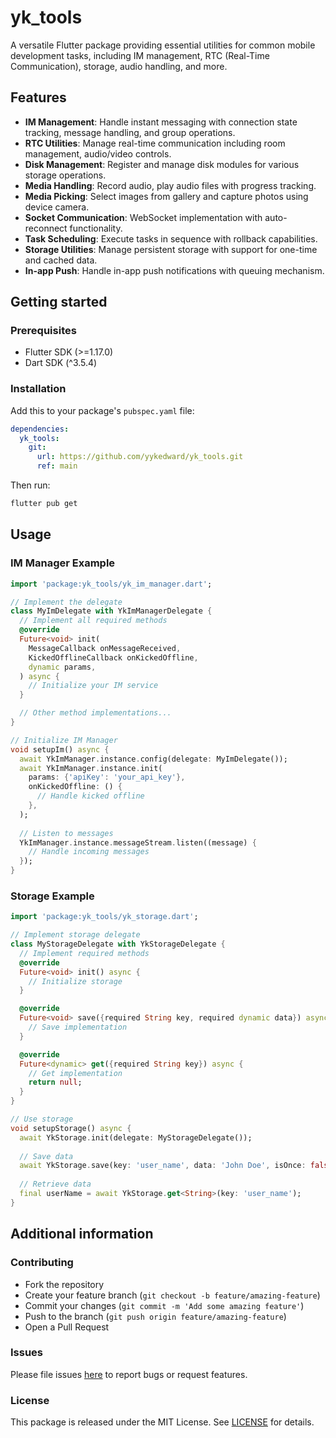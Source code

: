 # yk_tools

A versatile Flutter package providing essential utilities for common mobile development tasks, including IM management, RTC (Real-Time Communication), storage, audio handling, and more.

## Features

- **IM Management**: Handle instant messaging with connection state tracking, message handling, and group operations.
- **RTC Utilities**: Manage real-time communication including room management, audio/video controls.
- **Disk Management**: Register and manage disk modules for various storage operations.
- **Media Handling**: Record audio, play audio files with progress tracking.
- **Media Picking**: Select images from gallery and capture photos using device camera.
- **Socket Communication**: WebSocket implementation with auto-reconnect functionality.
- **Task Scheduling**: Execute tasks in sequence with rollback capabilities.
- **Storage Utilities**: Manage persistent storage with support for one-time and cached data.
- **In-app Push**: Handle in-app push notifications with queuing mechanism.

## Getting started

### Prerequisites
- Flutter SDK (>=1.17.0)
- Dart SDK (^3.5.4)

### Installation
Add this to your package's `pubspec.yaml` file:

```yaml
dependencies:
  yk_tools:
    git:
      url: https://github.com/yykedward/yk_tools.git
      ref: main
```

Then run:
```bash
flutter pub get
```

## Usage

### IM Manager Example

```dart
import 'package:yk_tools/yk_im_manager.dart';

// Implement the delegate
class MyImDelegate with YkImManagerDelegate {
  // Implement all required methods
  @override
  Future<void> init(
    MessageCallback onMessageReceived,
    KickedOfflineCallback onKickedOffline,
    dynamic params,
  ) async {
    // Initialize your IM service
  }

  // Other method implementations...
}

// Initialize IM Manager
void setupIm() async {
  await YkImManager.instance.config(delegate: MyImDelegate());
  await YkImManager.instance.init(
    params: {'apiKey': 'your_api_key'},
    onKickedOffline: () {
      // Handle kicked offline
    },
  );
  
  // Listen to messages
  YkImManager.instance.messageStream.listen((message) {
    // Handle incoming messages
  });
}
```

### Storage Example

```dart
import 'package:yk_tools/yk_storage.dart';

// Implement storage delegate
class MyStorageDelegate with YkStorageDelegate {
  // Implement required methods
  @override
  Future<void> init() async {
    // Initialize storage
  }

  @override
  Future<void> save({required String key, required dynamic data}) async {
    // Save implementation
  }

  @override
  Future<dynamic> get({required String key}) async {
    // Get implementation
    return null;
  }
}

// Use storage
void setupStorage() async {
  await YkStorage.init(delegate: MyStorageDelegate());
  
  // Save data
  await YkStorage.save(key: 'user_name', data: 'John Doe', isOnce: false);
  
  // Retrieve data
  final userName = await YkStorage.get<String>(key: 'user_name');
}
```

## Additional information

### Contributing
- Fork the repository
- Create your feature branch (`git checkout -b feature/amazing-feature`)
- Commit your changes (`git commit -m 'Add some amazing feature'`)
- Push to the branch (`git push origin feature/amazing-feature`)
- Open a Pull Request

### Issues
Please file issues [here](https://github.com/yykedward/yk_tools/issues) to report bugs or request features.

### License
This package is released under the MIT License. See [LICENSE](LICENSE) for details.